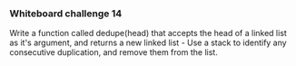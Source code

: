 ### Whiteboard challenge 14

Write a function called dedupe(head) that accepts the head of a linked list as it's argument, and returns a new linked list - Use a stack to identify any consecutive duplication, and remove them from the list.
